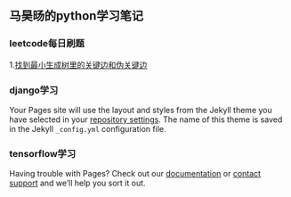 ## 马昊旸的python学习笔记



### leetcode每日刷题
1.[找到最小生成树里的关键边和伪关键边](https://github.com/SeleneXX/SeleneXX.github.io/blob/gh-pages/1489.md)


### django学习

Your Pages site will use the layout and styles from the Jekyll theme you have selected in your [repository settings](https://github.com/SeleneXX/note/settings). The name of this theme is saved in the Jekyll `_config.yml` configuration file.

### tensorflow学习
 
Having trouble with Pages? Check out our [documentation](https://docs.github.com/categories/github-pages-basics/) or [contact support](https://support.github.com/contact) and we’ll help you sort it out.
